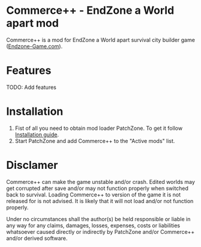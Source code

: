# Commerce++ - EndZone a World apart mod
Commerce++ is a mod for EndZone a World apart survival city builder game ([Endzone-Game.com](https://endzone-game.com/)).

# Features
TODO: Add features

# Installation
1) Fist of all you need to obtain mod loader PatchZone. To get it follow [Installation guide](https://github.com/InflexCZE/PatchZone#installation).
2) Start PatchZone and add Commerce++ to the "Active mods" list.

# Disclamer
Commerce++ can make the game unstable and/or crash.
Edited worlds may get corrupted after save and/or may not function properly when switched back to survival.
Loading Commerce++ to version of the game it is not released for is not advised. It is likely that it will not load and/or not function properly.

Under no circumstances shall the author(s) be held responsible or liable in any way for any claims, damages, losses, expenses, costs or liabilities whatsoever caused directly or indirectly by PatchZone and/or Commerce++ and/or derived software.